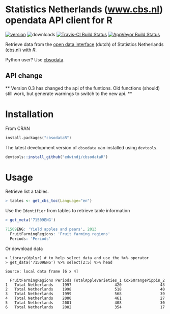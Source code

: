 
Statistics Netherlands (www.cbs.nl) opendata API client for R
=============================================================

[![version](http://www.r-pkg.org/badges/version/cbsodataR)](https://CRAN.R-project.org/package=cbsodataR) ![downloads](http://cranlogs.r-pkg.org/badges/cbsodataR) [![Travis-CI Build Status](https://travis-ci.org/edwindj/cbsodataR.png?branch=master)](https://travis-ci.org/edwindj/cbsodataR) [![AppVeyor Build Status](https://ci.appveyor.com/api/projects/status/github/edwindj/cbsodatar?branch=master)](https://ci.appveyor.com/project/edwindj/cbsodatar)

Retrieve data from the [open data interface](http://www.cbs.nl/nl-NL/menu/cijfers/statline/open-data/default.htm) (dutch) of Statistics Netherlands (cbs.nl) with *R*.

Python user? Use [cbsodata](https://github.com/J535D165/cbsodata).

API change
----------

\*\* Version 0.3 has changed the api of the funtions. Old functions (should) still work, but generate warnings to switch to the new api. \*\*

Installation
============

From CRAN

``` s
install.packages("cbsodataR")
```

The latest development version of `cbsodata` can installed using `devtools`.

``` r
devtools::install_github("edwindj/cbsodataR")
```

Usage
=====

Retrieve list a tables.

``` r
> tables <- get_cbs_toc(Language="en")
```

Use the `Identifier` from tables to retrieve table information

``` r
> get_meta('71509ENG')

71509ENG: 'Yield apples and pears', 2013
  FruitFarmingRegions: 'Fruit farming regions'
  Periods: 'Periods' 
```

Or download data

    > library(dplyr) # to help select data and use the %>% operator
    > get_data('71509ENG') %>% select(2:5) %>% head

    Source: local data frame [6 x 4]

      FruitFarmingRegions Periods TotalAppleVarieties_1 CoxSOrangePippin_2
    1   Total Netherlands    1997                   420                 43
    2   Total Netherlands    1998                   518                 40
    3   Total Netherlands    1999                   568                 39
    4   Total Netherlands    2000                   461                 27
    5   Total Netherlands    2001                   408                 30
    6   Total Netherlands    2002                   354                 17
